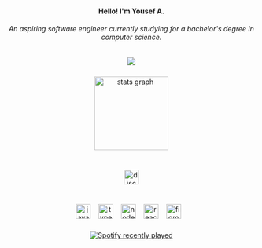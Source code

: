 <h4 align="center">Hello! I'm Yousef A.</h4>
<h6 align="center">An aspiring software engineer currently studying for a bachelor's degree in computer science.</h6>

###
<div align="center">
  <img src="https://api.visitorbadge.io/api/visitors?path=r3medy&label=Visitations&labelColor=%23282a36&countColor=%23282a36&labelStyle=none"  />
</div>

###

<div align="center">
  <img src="https://github-readme-stats.vercel.app/api?username=r3medy&hide_title=true&hide_rank=true&show_icons=true&include_all_commits=true&count_private=true&disable_animations=false&theme=dracula&locale=en&hide_border=false" height="150" alt="stats graph"  />
</div>

###

<br clear="both">

<div align="center">
  <img src="https://cdn.simpleicons.org/discord/5865F2" height="30" alt="discord logo"  />
</div>

###

<br clear="both">

<div align="center">
  <img src="https://skillicons.dev/icons?i=js" height="30" alt="javascript logo"  />
  <img width="8" />
  <img src="https://skillicons.dev/icons?i=ts" height="30" alt="typescript logo"  />
  <img width="8" />
  <img src="https://skillicons.dev/icons?i=nodejs" height="30" alt="nodejs logo"  />
  <img width="8" />
  <img src="https://skillicons.dev/icons?i=react" height="30" alt="react logo"  />
  <img width="8" />
  <img src="https://skillicons.dev/icons?i=figma" height="30" alt="figma logo"  />
  <img width="8" />
</div>

###

<div align="center">
  <a href="https://open.spotify.com/user/31sm3pfhp65yp3mzxxyvdjudnbeq">
    <img src="https://spotify-recently-played-readme.vercel.app/api?user=31sm3pfhp65yp3mzxxyvdjudnbeq&count=1&unique=true" alt="Spotify recently played"  />
  </a>
</div>

###
